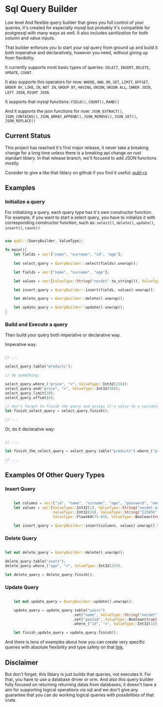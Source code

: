 # Sql Query Builder

 Low level And flexible query builder that gives you full control of your queries, it's created for especially mysql but probably it's compatible for postgresql with many ways as well. It also includes sanitization for both column and value inputs.

That builder enforces you to start your sql query from ground up and build it both imperative and declaratively, however you need, without giving up from flexibility.

It currently supports most basic types of queries: `SELECT`, `INSERT`, `DELETE`, `UPDATE`, `COUNT`.

It also supports this operators for now: `WHERE`, `AND`, `OR`, `SET`, `LIMIT`, `OFFSET`, `ORDER BY`, `LIKE`, `IN`, `NOT IN`, `GROUP BY`, `HAVING`, `UNION`, `UNION ALL`, `INNER JOIN`, `LEFT JOIN`, `RIGHT JOIN`. 

It supports that mysql functions: `FIELD()`, `COUNT()`, `RAND()`

And it supports the json functions for now: `JSON_EXTRACT()`, `JSON_CONTAINS()`, `JSON_ARRAY_APPEND()`, `JSON_REMOVE()`, `JSON_SET()`, `JSON_REPLACE()`

## Current Status

This project has reached it's first major release, it never take a breaking change for a long time unless there is a breaking api change on rust standart liblary. In that release branch, we'll focused to add JSON functions mostly.

Consider to give a like that liblary on github if you find it useful: [qubl-rs](https://github.com/Necoo33/qubl-rs)

## Examples

### Initialize a query

For initializing a query, each query type has it's own constructor function. For example, if you want to start a select query, you have to initialize it with corresponding constructor function, such as: `select()`, `delete()`, `update()`, `insert()`, `count()`

```rust

use qubl::{QueryBuilder, ValueType};

fn main(){
    let fields = vec!["name", "surname", "id", "age"];
    
    let select_query = QueryBuilder::select(fields).unwrap();

    let fields = vec!["name", "surname", "age"];

    let values = vec![ValueType::String("necdet".to_string()), ValueType::String("etiman".to_string()), ValueType::Int32(21)];

    let insert_query = QueryBuilder::insert(fields, values).unwrap();

    let delete_query = QueryBuilder::delete().unwrap();

    let update_query = QueryBuilder::update().unwrap();
}

```

### Build and Execute a query

Then build your query both imperative or declarative way.

Imperative way:

```rust

// ...

select_query.table("products");

// do something:

select_query.where_("price", "<", ValueType::Int32(250));
select_query.and("price", ">", ValueType::Int32(50));
select_query.limit(10);
select_query.offset(0);

// don't forget to finish the query and assign it's value to a variable.
let finish_select_query = select_query.finish();

// ...

```

Or, do it declarative way:

```rust

// ...

let finish_the_select_query = select_query.table("products").where_("price", "<", ValueType::Int32(250)).and("price", ">", ValueType::Int32(50)).limit(10).offset(0).finish();

// ...

```

## Examples Of Other Query Types

### Insert Query

```rust

    let columns = vec!["id", "name", "surname", "age", "password", "email", "grade", "passed"];
    let values = vec![ValueType::Int32(1), ValueType::String("necdet arda".to_string()), ValueType::String("etiman".to_string()),
                      ValueType::Int32(24), ValueType::String("123456".to_string()), ValueType::String("arda_etiman_799@windowslive.com".to_string()),
                      ValueType::Float64(75.65), ValueType::Boolean(true)];

    let insert_query = QueryBuilder::insert(columns, values).unwrap().table("users").finish();

```

### Delete Query

```rust

let mut delete_query = QueryBuilder::delete().unwrap();

delete_query.table("users");
delete_query.where_("age", "<", ValueType::Int32(25));

let delete_query = delete_query.finish();

```

### Update Query

```rust

    let mut update_query = QueryBuilder::update().unwrap();

    update_query = update_query.table("users")
                               .set("name", ValueType::String("necdet".to_string()))
                               .set("passed", ValueType::Boolean(true))
                               .where_("id", "=", ValueType::Int32(1));

    let finish_update_query = update_query.finish();

```

And there is tens of examples about how you can create very specific queries with absolute flexibility and type safety on that [link](https://github.com/Necoo33/qubl-rs/blob/02ee9d232c913fd4e9fc05cca4638cda3ceb0851/src/lib.rs#L3107).

## Disclaimer

But don't forget, this liblary is just builds that queries, not executes it. For that, you have to use a database driver or orm. And also this query builder fully focused on returning returning datas from databases, it doesn't have a aim for supporting logical operations via sql and we don't give any guarantee that you can do working logical queries with possibilities of that crate.
